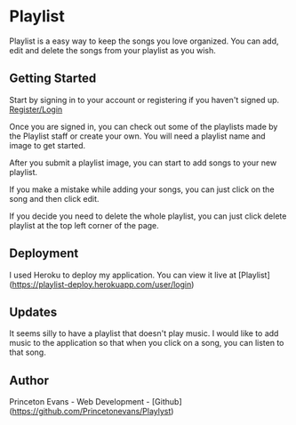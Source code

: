 # Playlist
Playlist is a easy way to keep the songs you love organized. You can add, edit and delete the songs from your playlist as you wish.

## Getting Started

Start by signing in to your account or registering if you haven't signed up.
[Register/Login](https://imgur.com/a/Nln40)


Once you are signed in, you can check out some of the playlists made by the Playlist staff or create your own. You will need a playlist name and image to get started.


After you submit a playlist image, you can start to add songs to your new playlist.


If you make a mistake while adding your songs, you can just click on the song and then click edit.


If you decide you need to delete the whole playlist, you can just click delete playlist at the top left corner of the page.


## Deployment
I used Heroku to deploy my application. You can view it live at [Playlist] (https://playlist-deploy.herokuapp.com/user/login)

## Updates
It seems silly to have a playlist that doesn't play music. I would like to add music to the application so that when you click on a song, you can listen to that song.

## Author
Princeton Evans - Web Development - [Github] (https://github.com/Princetonevans/Playlyst)
